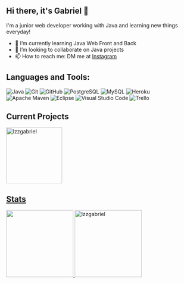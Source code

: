 ## Hi there, it's Gabriel 👋
I'm a junior web developer working with Java and learning new things everyday!

- 🌱 I’m currently learning Java Web Front and Back
- 👯 I’m looking to collaborate on Java projects
- 📫 How to reach me: DM me at [Instagram](https://instagram.com/gabrielh.developer?igshid=MzNlNGNkZWQ4Mg==)
## Languages and Tools:
![Java](https://img.shields.io/badge/Java-ED8B00?style=flat-square&logo=openjdk&logoColor=white)
![Git](https://img.shields.io/badge/GIT-E44C30?style=flat-square&logo=git&logoColor=white)
![GitHub](https://img.shields.io/badge/-GitHub-181717?style=flat-square&logo=github)
![PostgreSQL](https://img.shields.io/badge/PostgreSQL-316192?style=flat-square&logo=postgresql&logoColor=white)
![MySQL](https://img.shields.io/badge/-MySQL-005C84?style=flat-square&logo=mysql&logoColor=white)
![Heroku](https://img.shields.io/badge/-Heroku-430098?style=flat-square&logo=heroku)
![Apache Maven](https://img.shields.io/badge/Apache%20Maven-C71A36?style=flat-square&logo=Apache%20Maven&logoColor=white)
![Eclipse](https://img.shields.io/badge/Eclipse-2C2255?style=flat-square&logo=eclipse&logoColor=white)
![Visual Studio Code](https://img.shields.io/badge/Visual_Studio_Code-0078D4?style=flat-square&logo=visual%20studio%20code&logoColor=white)
![Trello](https://img.shields.io/badge/Trello-0052CC?style=flat-square&logo=trello&logoColor=white)

## Current Projects
<a href="https://github.com/lzzgabriel/stu">
<img loading="lazy" height="150em" src="https://github-readme-stats.vercel.app/api/pin/?username=lzzgabriel&repo=stu&show_owner=true&theme=github_dark" alt="lzzgabriel" />

## Stats
<div>
<a href="https://github.com/lzzgabriel">
<img loading="lazy" height="180em" src="https://github-readme-stats.vercel.app/api/top-langs/?username=lzzgabriel&layout=compact&langs_count=7&theme=github_dark"/>
<img loading="lazy" height="180em" src="https://github-readme-stats.vercel.app/api?username=lzzgabriel&show_icons=true&theme=github_dark" alt="lzzgabriel" />
</div>
